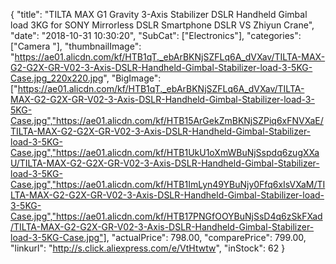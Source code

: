 {
	"title": "TILTA MAX G1 Gravity 3-Axis Stabilizer DSLR Handheld Gimbal load 3KG for SONY Mirrorless DSLR  Smartphone DSLR VS Zhiyun Crane",
	"date": "2018-10-31 10:30:20",
	"SubCat": ["Electronics"],
	"categories": ["Camera "],
	"thumbnailImage": "https://ae01.alicdn.com/kf/HTB1qT._ebArBKNjSZFLq6A_dVXav/TILTA-MAX-G2-G2X-GR-V02-3-Axis-DSLR-Handheld-Gimbal-Stabilizer-load-3-5KG-Case.jpg_220x220.jpg",
	"BigImage": ["https://ae01.alicdn.com/kf/HTB1qT._ebArBKNjSZFLq6A_dVXav/TILTA-MAX-G2-G2X-GR-V02-3-Axis-DSLR-Handheld-Gimbal-Stabilizer-load-3-5KG-Case.jpg","https://ae01.alicdn.com/kf/HTB15ArGekZmBKNjSZPiq6xFNVXaE/TILTA-MAX-G2-G2X-GR-V02-3-Axis-DSLR-Handheld-Gimbal-Stabilizer-load-3-5KG-Case.jpg","https://ae01.alicdn.com/kf/HTB1UkU1oXmWBuNjSspdq6zugXXaU/TILTA-MAX-G2-G2X-GR-V02-3-Axis-DSLR-Handheld-Gimbal-Stabilizer-load-3-5KG-Case.jpg","https://ae01.alicdn.com/kf/HTB1ImLyn49YBuNjy0Ffq6xIsVXaM/TILTA-MAX-G2-G2X-GR-V02-3-Axis-DSLR-Handheld-Gimbal-Stabilizer-load-3-5KG-Case.jpg","https://ae01.alicdn.com/kf/HTB17PNGfOOYBuNjSsD4q6zSkFXad/TILTA-MAX-G2-G2X-GR-V02-3-Axis-DSLR-Handheld-Gimbal-Stabilizer-load-3-5KG-Case.jpg"],
	"actualPrice": 798.00,
	"comparePrice": 799.00,
	"linkurl": "http://s.click.aliexpress.com/e/VtHtwtw",
	"inStock": 62
}
